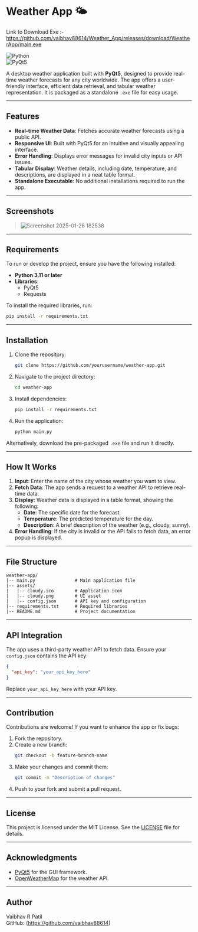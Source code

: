 # Weather App 🌤️
Link to Download Exe :- https://github.com/vaibhav88614/Weather_App/releases/download/WeatherApp/main.exe


![Python](https://img.shields.io/badge/Python-3.11-blue?style=flat&logo=python&logoColor=white)  
![PyQt5](https://img.shields.io/badge/Qt-PyQt5-green?style=flat&logo=qt&logoColor=white)

A desktop weather application built with **PyQt5**, designed to provide real-time weather forecasts for any city worldwide. The app offers a user-friendly interface, efficient data retrieval, and tabular weather representation. It is packaged as a standalone `.exe` file for easy usage.

---

## Features

- **Real-time Weather Data**: Fetches accurate weather forecasts using a public API.
- **Responsive UI**: Built with PyQt5 for an intuitive and visually appealing interface.
- **Error Handling**: Displays error messages for invalid city inputs or API issues.
- **Tabular Display**: Weather details, including date, temperature, and descriptions, are displayed in a neat table format.
- **Standalone Executable**: No additional installations required to run the app.

---

## Screenshots

>![Screenshot 2025-01-26 182538](https://github.com/user-attachments/assets/34926f82-0be5-44b5-98e0-174230b7a657)

---

## Requirements

To run or develop the project, ensure you have the following installed:

- **Python 3.11 or later**
- **Libraries**:
  - PyQt5
  - Requests

To install the required libraries, run:
```bash
pip install -r requirements.txt
```

---

## Installation

1. Clone the repository:
   ```bash
   git clone https://github.com/yourusername/weather-app.git
   ```
2. Navigate to the project directory:
   ```bash
   cd weather-app
   ```
3. Install dependencies:
   ```bash
   pip install -r requirements.txt
   ```
4. Run the application:
   ```bash
   python main.py
   ```

Alternatively, download the pre-packaged `.exe` file and run it directly.

---

## How It Works

1. **Input**: Enter the name of the city whose weather you want to view.
2. **Fetch Data**: The app sends a request to a weather API to retrieve real-time data.
3. **Display**: Weather data is displayed in a table format, showing the following:
   - **Date**: The specific date for the forecast.
   - **Temperature**: The predicted temperature for the day.
   - **Description**: A brief description of the weather (e.g., cloudy, sunny).
4. **Error Handling**: If the city is invalid or the API fails to fetch data, an error popup is displayed.

---

## File Structure

```
weather-app/
|-- main.py               # Main application file
|-- assets/
|   |-- cloudy.ico        # Application icon
|   |-- cloudy.png        # UI asset
|   |-- config.json       # API key and configuration
|-- requirements.txt      # Required libraries
|-- README.md             # Project documentation
```

---

## API Integration

The app uses a third-party weather API to fetch data. Ensure your `config.json` contains the API key:
```json
{
  "api_key": "your_api_key_here"
}
```
Replace `your_api_key_here` with your API key.

---

## Contribution

Contributions are welcome! If you want to enhance the app or fix bugs:

1. Fork the repository.
2. Create a new branch:
   ```bash
   git checkout -b feature-branch-name
   ```
3. Make your changes and commit them:
   ```bash
   git commit -m "Description of changes"
   ```
4. Push to your fork and submit a pull request.

---

## License

This project is licensed under the MIT License. See the [LICENSE](LICENSE) file for details.

---

## Acknowledgments

- [PyQt5](https://riverbankcomputing.com/software/pyqt/intro) for the GUI framework.
- [OpenWeatherMap](https://openweathermap.org/) for the weather API.

---

## Author

Vaibhav R Patil  
GitHub: (https://github.com/vaibhav88614)

